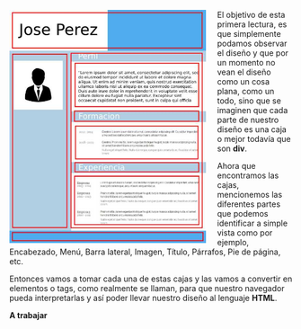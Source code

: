 <p></p>
<div class="container">
  <div class="row">
    <div class="col-6">
      <img src="https://raw.githubusercontent.com/smartedu-mumuki/mumuki-guia-html-estructura/master/images/CV-parts_1524525857647.jpg" alt="CV-parts_1524525857647.jpg" width="350px" height="auto" style="float:left;margin-right:20px;">
    </div>
    <div class="col-6">
      <p>El objetivo de esta primera lectura, es que simplemente podamos observar el diseño y que por un momento no vean el diseño como un cosa plana, como un todo, sino que se imaginen que cada parte de nuestro diseño es una caja o mejor todavía que son <b>div</b>.</p>
      <p>Ahora que encontramos las cajas, mencionemos las diferentes partes que podemos identificar a simple vista como por ejemplo, Encabezado, Menú, Barra lateral, Imagen, Título, Párrafos, Pie de página, etc.</p>
      <p>Entonces vamos a tomar cada una de estas cajas y las vamos a convertir en elementos o tags, como realmente se llaman, para que nuestro navegador pueda interpretarlas y así poder llevar nuestro diseño al lenguaje <b>HTML</b>.</p>
      <p><b>A trabajar</b></p>
    </div>
  </div>
</div>